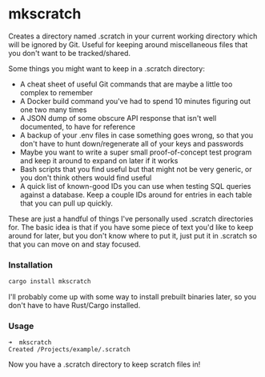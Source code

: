 # mkscratch

Creates a directory named .scratch in your current working directory which will be ignored
by Git. Useful for keeping around miscellaneous files that you don't want to be
tracked/shared.

Some things you might want to keep in a .scratch directory:

- A cheat sheet of useful Git commands that are maybe a little too complex to remember
- A Docker build command you've had to spend 10 minutes figuring out one two many times
- A JSON dump of some obscure API response that isn't well documented, to have for reference
- A backup of your .env files in case something goes wrong, so that you don't have to hunt
  down/regenerate all of your keys and passwords
- Maybe you want to write a super small proof-of-concept test program and keep it around
  to expand on later if it works
- Bash scripts that you find useful but that might not be very generic, or you don't think
  others would find useful
- A quick list of known-good IDs you can use when testing SQL queries against a database.
  Keep a couple IDs around for entries in each table that you can pull up quickly.

These are just a handful of things I've personally used .scratch directories for. The
basic idea is that if you have some piece of text you'd like to keep around for later, but
you don't know where to put it, just put it in .scratch so that you can move on and stay
focused.

### Installation

```bash
cargo install mkscratch
```

I'll probably come up with some way to install prebuilt binaries later, so you don't have
to have Rust/Cargo installed.

### Usage

```
➜  mkscratch
Created /Projects/example/.scratch
```

Now you have a .scratch directory to keep scratch files in!
